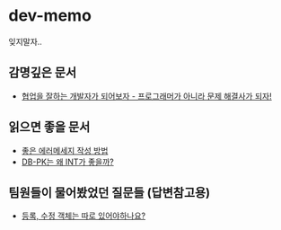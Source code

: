 # dev-memo

잊지말자..

## 감명깊은 문서
- [협업을 잘하는 개발자가 되어보자 - 프로그래머가 아니라 문제 해결사가 되자!](https://velog.io/@teo/collaboration)

## 읽으면 좋을 문서
- [좋은 에러메세지 작성 방법](https://leo-bb.tistory.com/88)
- [DB-PK는 왜 INT가 좋을까?](https://leo-bb.tistory.com/83)


## 팀원들이 물어봤었던 질문들 (답변참고용)
- [등록, 수정 객체는 따로 있어야하나요?](https://youtu.be/ZE_R0PN_yGA?si=3FdehPXqxTIpIrnC)
